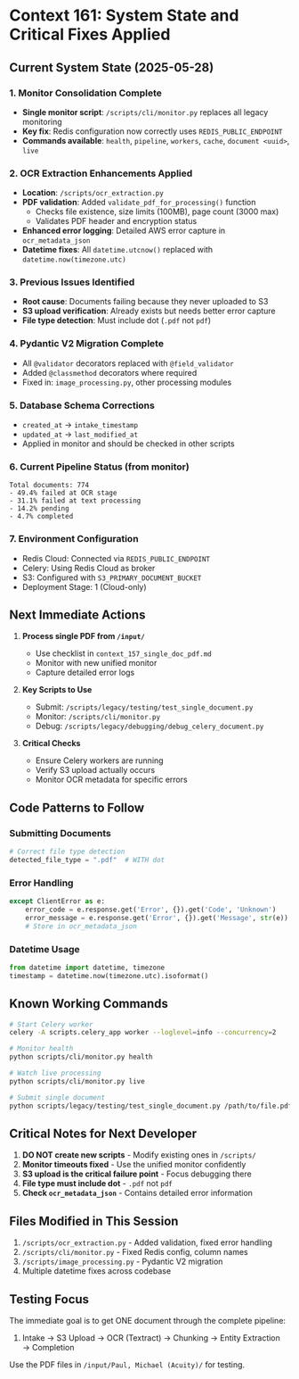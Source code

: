 # Context 161: System State and Critical Fixes Applied

## Current System State (2025-05-28)

### 1. Monitor Consolidation Complete
- **Single monitor script**: `/scripts/cli/monitor.py` replaces all legacy monitoring
- **Key fix**: Redis configuration now correctly uses `REDIS_PUBLIC_ENDPOINT`
- **Commands available**: `health`, `pipeline`, `workers`, `cache`, `document <uuid>`, `live`

### 2. OCR Extraction Enhancements Applied
- **Location**: `/scripts/ocr_extraction.py`
- **PDF validation**: Added `validate_pdf_for_processing()` function
  - Checks file existence, size limits (100MB), page count (3000 max)
  - Validates PDF header and encryption status
- **Enhanced error logging**: Detailed AWS error capture in `ocr_metadata_json`
- **Datetime fixes**: All `datetime.utcnow()` replaced with `datetime.now(timezone.utc)`

### 3. Previous Issues Identified
- **Root cause**: Documents failing because they never uploaded to S3
- **S3 upload verification**: Already exists but needs better error capture
- **File type detection**: Must include dot (`.pdf` not `pdf`)

### 4. Pydantic V2 Migration Complete
- All `@validator` decorators replaced with `@field_validator`
- Added `@classmethod` decorators where required
- Fixed in: `image_processing.py`, other processing modules

### 5. Database Schema Corrections
- `created_at` → `intake_timestamp`
- `updated_at` → `last_modified_at`
- Applied in monitor and should be checked in other scripts

### 6. Current Pipeline Status (from monitor)
```
Total documents: 774
- 49.4% failed at OCR stage
- 31.1% failed at text processing
- 14.2% pending
- 4.7% completed
```

### 7. Environment Configuration
- Redis Cloud: Connected via `REDIS_PUBLIC_ENDPOINT`
- Celery: Using Redis Cloud as broker
- S3: Configured with `S3_PRIMARY_DOCUMENT_BUCKET`
- Deployment Stage: 1 (Cloud-only)

## Next Immediate Actions

1. **Process single PDF from `/input/`**
   - Use checklist in `context_157_single_doc_pdf.md`
   - Monitor with new unified monitor
   - Capture detailed error logs

2. **Key Scripts to Use**
   - Submit: `/scripts/legacy/testing/test_single_document.py`
   - Monitor: `/scripts/cli/monitor.py`
   - Debug: `/scripts/legacy/debugging/debug_celery_document.py`

3. **Critical Checks**
   - Ensure Celery workers are running
   - Verify S3 upload actually occurs
   - Monitor OCR metadata for specific errors

## Code Patterns to Follow

### Submitting Documents
```python
# Correct file type detection
detected_file_type = ".pdf"  # WITH dot
```

### Error Handling
```python
except ClientError as e:
    error_code = e.response.get('Error', {}).get('Code', 'Unknown')
    error_message = e.response.get('Error', {}).get('Message', str(e))
    # Store in ocr_metadata_json
```

### Datetime Usage
```python
from datetime import datetime, timezone
timestamp = datetime.now(timezone.utc).isoformat()
```

## Known Working Commands

```bash
# Start Celery worker
celery -A scripts.celery_app worker --loglevel=info --concurrency=2

# Monitor health
python scripts/cli/monitor.py health

# Watch live processing
python scripts/cli/monitor.py live

# Submit single document
python scripts/legacy/testing/test_single_document.py /path/to/file.pdf
```

## Critical Notes for Next Developer

1. **DO NOT create new scripts** - Modify existing ones in `/scripts/`
2. **Monitor timeouts fixed** - Use the unified monitor confidently
3. **S3 upload is the critical failure point** - Focus debugging there
4. **File type must include dot** - `.pdf` not `pdf`
5. **Check `ocr_metadata_json`** - Contains detailed error information

## Files Modified in This Session

1. `/scripts/ocr_extraction.py` - Added validation, fixed error handling
2. `/scripts/cli/monitor.py` - Fixed Redis config, column names
3. `/scripts/image_processing.py` - Pydantic V2 migration
4. Multiple datetime fixes across codebase

## Testing Focus

The immediate goal is to get ONE document through the complete pipeline:
1. Intake → S3 Upload → OCR (Textract) → Chunking → Entity Extraction → Completion

Use the PDF files in `/input/Paul, Michael (Acuity)/` for testing.